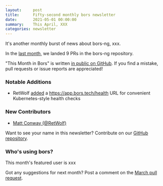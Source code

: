 ```yaml
---
layout:     post
title:      Fifty-second monthly bors newsletter
date:       2021-05-01 00:00:00
summary:    This April, XXX
categories: newsletter
---
```


It's another monthly burst of news about bors-ng, xxx.

In the [last month](https://github.com/bors-ng/bors-ng/pulls?q=is%3Apr+is%3Amerged+closed%3A2021-04-01..2021-04-30),
we landed 9 PRs in the bors-ng repository.

"This Month in Bors" is written [in public on GitHub][GitHub for TMiB].
If you find a mistake, pull requests or issue reports are appreciated!

[GitHub for TMiB]: https://github.com/bors-ng/bors-ng.github.io


### Notable Additions

* RetWolf [added](https://github.com/bors-ng/bors-ng/pull/1195) a https://app.bors.tech/health URL for convenient Kubernetes-style health checks


### New Contributors

* [Matt Conway (@RetWolf)](https://github.com/RetWolf)

Want to see your name in this newsletter? Contribute on our [GitHub repository](https://github.com/bors-ng/bors-ng).


### Who's using bors?

This month's featured user is xxx

Got any suggestions for next month?
Post a comment on the [March pull request](https://github.com/bors-ng/bors-ng.github.io/pull/___).
